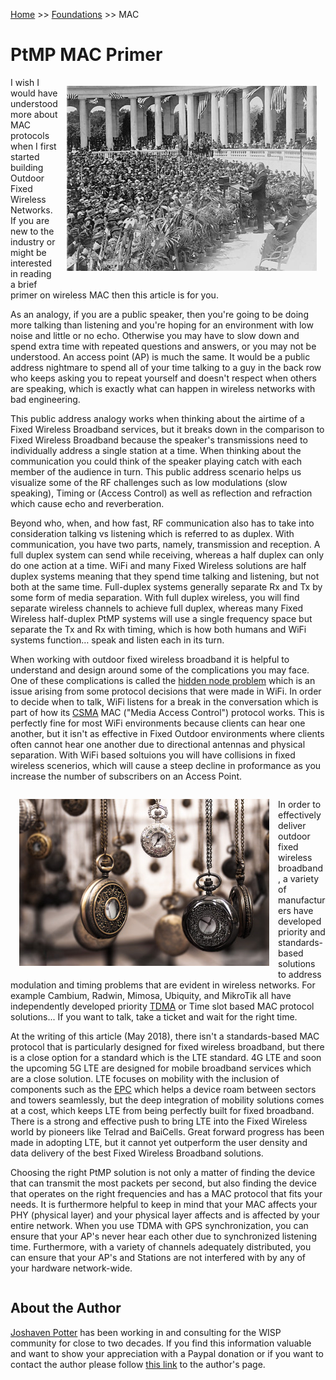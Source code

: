<!-- TITLE: MAC Primer -->
<!-- SUBTITLE: Media Access Control Primer -->

[Home](/) >> [Foundations](/foundations) >> MAC

# PtMP MAC Primer
<img src="/uploads/foundations-wireless/512-px-coolidge-public-address.jpg" alt="Coolidge Public Address" style="float:right;margin:1em;width:400px;max-width:90%;">

I wish I would have understood more about MAC protocols when I first started building Outdoor Fixed Wireless Networks.  If you are new to the industry or might be interested in reading a brief primer on wireless MAC then this article is for you.

As an analogy, if you are a public speaker, then you're going to be doing more talking than listening and you're hoping for an environment with low noise and little or no echo.  Otherwise you may have to slow down and spend extra time with repeated questions and answers, or you may not be understood.  An access point (AP) is much the same.  It would be a public address nightmare to spend all of your time talking to a guy in the back row who keeps asking you to repeat yourself and doesn't respect when others are speaking, which is exactly what can happen in wireless networks with bad engineering.

This public address analogy works when thinking about the airtime of a Fixed Wireless Broadband services, but it breaks down in the comparison to Fixed Wireless Broadband because the speaker's transmissions need to individually address a single station at a time.  When thinking about the communication you could think of the speaker playing catch with each member of the audience in turn.   This public address scenario helps us visualize some of the RF challenges such as low modulations (slow speaking), Timing or (Access Control) as well as reflection and refraction which cause echo and reverberation.

Beyond who, when, and how fast, RF communication also has to take into consideration talking vs listening which is referred to as duplex.  With communication, you have two parts, namely, transmission and reception.  A full duplex system can send while receiving, whereas a half duplex can only do one action at a time.    WiFi and many Fixed Wireless solutions are half duplex systems meaning that they spend time talking and listening, but not both at the same time.  Full-duplex systems generally separate Rx and Tx by some form of media separation.  With full duplex wireless, you will find separate wireless channels to achieve full duplex, whereas many Fixed Wireless half-duplex PtMP systems will use a single frequency space but separate the Tx and Rx with timing, which is how both humans and WiFi systems function… speak and listen each in its turn.

When working with outdoor fixed wireless broadband it is helpful to understand and design around some of the complications you may face.  One of these complications is called the [hidden node problem](https://en.wikipedia.org/wiki/Hidden_node_problem) which is an issue arising from some protocol decisions that were made in WiFi.  In order to decide when to talk, WiFi listens for a break in the conversation which is part of how its [CSMA](https://en.wikipedia.org/wiki/Carrier-sense_multiple_access) MAC ("Media Access Control") protocol works.  This is perfectly fine for most WiFi environments because clients can hear one another, but it isn't as effective in Fixed Outdoor environments where clients often cannot hear one another due to directional antennas and physical separation.  With WiFi based soltuions you will have collisions in fixed wireless scenerios, which will cause a steep decline in proformance as you increase the number of subscribers on an Access Point.

<div style="clear:both;"></div>
<img src="/uploads/foundations-wireless/accessory-blur-brass-859933-sm.jpg" alt="Time Pieces" style="float:left;margin:1em;width:400px;max-width:90%;">

In order to effectively deliver outdoor fixed wireless broadband, a variety of manufacturers have developed priority and standards-based solutions to address modulation and timing problems that are evident in wireless networks.  For example Cambium, Radwin, Mimosa, Ubiquity, and MikroTik all have independently developed priority [TDMA](https://en.wikipedia.org/wiki/Time-division_multiple_access) or Time slot based MAC protocol solutions... If you want to talk, take a ticket and wait for the right time.

At the writing of this article (May 2018), there isn't a standards-based MAC protocol that is particularly designed for fixed wireless broadband, but there is a close option for a standard which is the LTE standard. 4G LTE and soon the upcoming 5G LTE are designed for mobile broadband services which are a close solution.  LTE focuses on mobility with the inclusion of components such as the [EPC](https://en.wikipedia.org/wiki/System_Architecture_Evolution#EPC_protocol_stack) which helps a device roam between sectors and towers seamlessly, but the deep integration of mobility solutions comes at a cost, which keeps LTE from being perfectly built for fixed broadband.  There is a strong and effective push to bring LTE into the Fixed Wireless world by pioneers like Telrad and BaiCells.  Great forward progress has been made in adopting LTE, but it cannot yet outperform the user density and data delivery of the best Fixed Wireless Broadband solutions.

Choosing the right PtMP solution is not only a matter of finding the device that can transmit the most packets per second, but also finding the device that operates on the right frequencies and has a MAC protocol that fits your needs.  It is furthermore helpful to keep in mind that your MAC affects your PHY (physical layer) and your physical layer affects and is affected by your entire network.  When you use TDMA with GPS synchronization, you can ensure that your AP's never hear each other due to synchronized listening time.  Furthermore, with a variety of channels adequately distributed, you can ensure that your AP's and Stations are not interfered with by any of your hardware network-wide.

<div style="clear:both;"></div>

## About the Author
[Joshaven Potter](/authors/joshaven-potter) has been working in and consulting for the WISP community for close to two decades.  If you find this information valuable and want to show your appreciation with a Paypal donation or if you want to contact the author please follow [this link](/authors/joshaven-potter) to the author's page.

